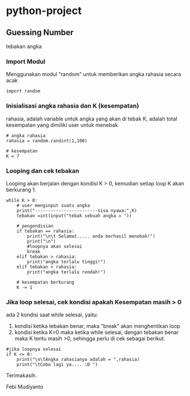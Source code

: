 # python-project

## Guessing Number
tebakan angka


### Import Modul
Menggunakan modul "random" untuk memberikan angka rahasia secara acak

```
import random

```

### Inisialisasi angka rahasia dan K (kesempatan)
rahasia, adalah variable untuk angka yang akan di tebak
K, adalah total kesempatan yang dimiliki user untuk menebak

```
# angka rahasia
rahasia = random.randint(1,100)

# kesempatan
K = 7

```

### Looping dan cek tebakan
Looping akan berjalan dengan kondisi K > 0, kemudian setiap loop K akan berkurang 1.
```
while K > 0:
    # user menginput suatu angka
    print("------------------------sisa nyawa:",K)
    tebakan =int(input("tebak sebuah angka = "))
    
    # pengondisian
    if tebakan == rahasia:
        print("\n\t Selamat..... anda berhasil menebak!")
        print("\n")
        #loopnya akan selesai
        break
    elif tebakan > rahasia:
        print("angka terlalu tinggi!")
    elif tebakan < rahasia:
        print("angka terlalu rendah!")
    
    # kesempatan berkurang
    K -= 1

```

### Jika loop selesai, cek kondisi apakah Kesempatan masih > 0
ada 2 kondisi saat while selesai, yaitu:
1. kondisi ketika tebakan benar, maka "break" akan menghentikan loop
2. kondisi ketika K=0
maka ketika while selesai, dengan tebakan benar maka K tentu masih >0, sehingga perlu di cek
sebagai berikut.
```
#jika loopnya selesai
if K <= 0:
    print("\n\tAngka rahasianya adalah = ",rahasia)
    print("\tCoba lagi ya.... :D ")
```


Terimakasih.


Febi Mudiyanto

